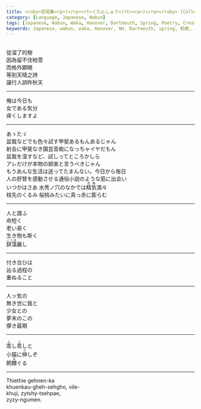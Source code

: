 ```yaml
---
title: <ruby>苦短集<rp>(</rp><rt>くたんしゅう</rt><rp>)</rp></ruby> (Collection, bitter and short nights of loving)
category: [Language, Japanese, Wabun]
tags: [Japanese, Wabun, Waka, Hanover, Dartmouth, Spring, Poetry, Creative Writing]
keywords: Japanese, wabun, waka, Hanover, NH, Dartmouth, spring, 和歌, 春歌, ハノーバー, ダートマス
---
```


<div class="center">
<div class="scrollable-vertical-text" lang="ja-CN">
<p>
<br>
徒溜了的樹<br>
因為留不住柏雪<br>
而格外顕眼<br>
等到天晴之詩<br>
譲行人誤昨秋天
</p>
</div>
</div>

<!-- more -->

---

<div class="center">
<div class="scrollable-vertical-text" lang="ja">
<p>
俺は今日も<br>
女である気分<br>
痒くしますよ
</p>
</div>
</div>

---

<div class="center">
<div class="scrollable-vertical-text" lang="ja">
<p>
あゝたゞ<br>
盆栽などでも色々試す甲斐あるもんあるじゃん<br>
射会に甲斐なき園芸音痴になっちゃイヤだもん<br>
盆栽を湿すなど、試しってところかしら<br>
アレだけが本物の娯楽と言うべきじゃん<br>
もうあんな生活は送ってたまんない。今日から毎日<br>
人の肝腎を感動させる通俗小説のような筋に出会い<br>
いつかはさあ 水秀ノ穴のなかでは<ruby>精気<rp>(</rp><rt>性器</rt><rp>)</rp></ruby>満々<br>
枝先のくるみ 桜桃みたいに真っ赤に膨らむ
</p>
</div>
</div>

---

<div class="center">
<div class="scrollable-vertical-text" lang="ja">
<p>
人と謂ふ<br>
命短く<br>
老い易く<br>
生き物も斯く<br>
<ruby>辞藻<rp>(</rp><rt>ことば</rt><rp>)</rp></ruby>麗し
</p>
</div>
</div>

---

<div class="center">
<div class="scrollable-vertical-text" lang="ja">
<p>
付き合ひは<br>
辿る過程の<br>
重ぬること
</p>
</div>
</div>

---

<div class="center">
<div class="scrollable-vertical-text" lang="ja">
<p>
人ッ気の<br>
無き世に我と<br>
少女との<br>
夢末のこの<br>
儚き最期
</p>
</div>
</div>

---

<div class="center">
<div class="scrollable-vertical-text" lang="ja">
<p>
<ruby>乖<rp>(</rp><rt>よ</rt><rp>)</rp></ruby>し<ruby>乖<rp>(</rp><rt>よ</rt><rp>)</rp></ruby>しと<br>
小猫に<ruby>伸<rp>(</rp><rt>さ</rt><rp>)</rp></ruby>しぞ<br>
飼<ruby>餵<rp>(</rp><rt>あ</rt><rp>)</rp></ruby>ぐる
</p>
</div>
</div>

---

Thiethie gehnen-ka<br>
khuenkau-gheh-sehgho, vile-<br>
khuji, zytshy-tsehpae,<br>
zyzy-ngumen.
